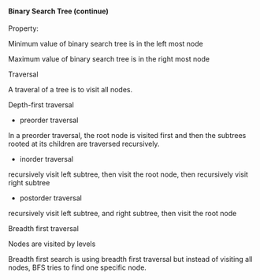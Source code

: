 #### Binary Search Tree (continue)
Property:

Minimum value of binary search tree is in the left most node

Maximum value of binary search tree is in the right most node

Traversal

A traveral of a tree is to visit all nodes.

Depth-first traversal
- preorder traversal

In a preorder traversal, the root node is visited first and then the subtrees rooted at its children are traversed recursively.

- inorder traversal

recursively visit left subtree, then visit the root node, then recursively visit right subtree

- postorder traversal

recursively visit left subtree, and right subtree, then visit the root node


Breadth first traversal

Nodes are visited by levels

Breadth first search is using breadth first traversal but instead of visiting all nodes, BFS tries to find one specific node.

